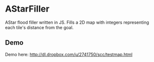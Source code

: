 # AStarFiller

AStar flood filler written in JS.
Fills a 2D map with integers representing each tile's distance from the goal.

## Demo

Demo here: http://dl.dropbox.com/u/2741750/scc/testmap.html
